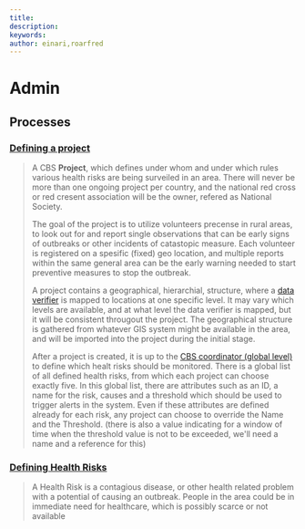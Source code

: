 ```yaml
---
title: 
description: 
keywords: 
author: einari,roarfred
---
```

# Admin

## Processes

### [Defining a project](./Processes/DefiningProject.md)

> A CBS **Project**, which defines under whom and under which rules various health risks are being surveiled in an area. 
> There will never be more than one ongoing project per country, and the national red cross or red cresent association will be the owner,
> refered as National Society.
>
> The goal of the project is to utilize volunteers precense in rural areas, to look out for and report single observations that can be early 
> signs of outbreaks or other incidents of catastopic measure. Each volunteer is registered on a spesific (fixed) geo location, and multiple 
> reports within the same general area can be the early warning needed to start preventive measures to stop the outbreak.
>
> A project contains a geographical, hierarchial, structure, where a [data verifier]() is mapped to locations at one specific level. It 
> may vary which levels are available, and at what level the data verifier is mapped, but it will be consistent througout the project.
> The geographical structure is gathered from whatever GIS system might be available in the area, and will be imported into the project during
> the initial stage.
> 
> After a project is created, it is up to the [CBS coordinator (global level)](../../actors.md#cbs-coordinator---global-level) 
> to define which healt risks should be monitored. There is a global list of all defined health risks, from which each project
> can choose exactly five. In this global list, there are attributes such as an ID, a name for the risk, causes and a threshold
> which should be used to trigger alerts in the system. Even if these attributes are defined already for each risk, any project 
> can choose to override the Name and the Threshold. (there is also a value indicating for a window of time when the threshold 
> value is not to be exceeded, we'll need a name and a reference for this)

### [Defining Health Risks](./Processes/DefiningHealthRisks.md)

> A Health Risk is a contagious disease, or other health related problem with a potential of causing an outbreak. 
> People in the area could be in immediate need for healthcare, which is possibly scarce or not available


